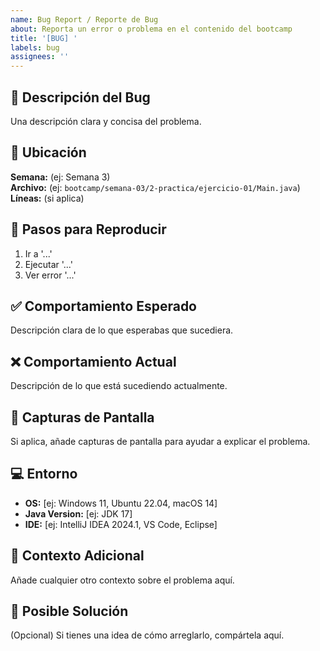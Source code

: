 ```yaml
---
name: Bug Report / Reporte de Bug
about: Reporta un error o problema en el contenido del bootcamp
title: '[BUG] '
labels: bug
assignees: ''
---
```


## 🐛 Descripción del Bug

Una descripción clara y concisa del problema.

## 📍 Ubicación

**Semana:** (ej: Semana 3)  
**Archivo:** (ej: `bootcamp/semana-03/2-practica/ejercicio-01/Main.java`)  
**Líneas:** (si aplica)

## 🔄 Pasos para Reproducir

1. Ir a '...'
2. Ejecutar '...'
3. Ver error '...'

## ✅ Comportamiento Esperado

Descripción clara de lo que esperabas que sucediera.

## ❌ Comportamiento Actual

Descripción de lo que está sucediendo actualmente.

## 📸 Capturas de Pantalla

Si aplica, añade capturas de pantalla para ayudar a explicar el problema.

## 💻 Entorno

- **OS:** [ej: Windows 11, Ubuntu 22.04, macOS 14]
- **Java Version:** [ej: JDK 17]
- **IDE:** [ej: IntelliJ IDEA 2024.1, VS Code, Eclipse]

## 📝 Contexto Adicional

Añade cualquier otro contexto sobre el problema aquí.

## 🔧 Posible Solución

(Opcional) Si tienes una idea de cómo arreglarlo, compártela aquí.
